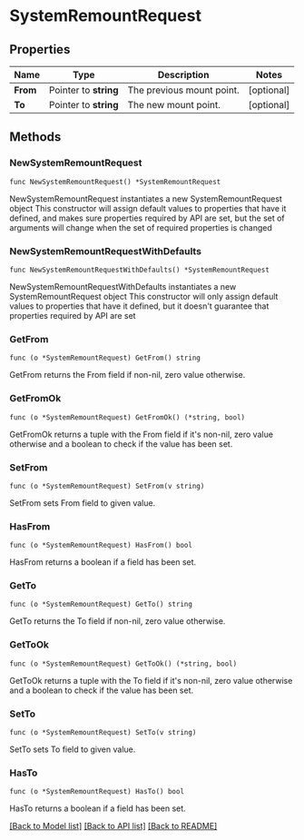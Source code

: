 # SystemRemountRequest

## Properties

Name | Type | Description | Notes
------------ | ------------- | ------------- | -------------
**From** | Pointer to **string** | The previous mount point. | [optional] 
**To** | Pointer to **string** | The new mount point. | [optional] 

## Methods

### NewSystemRemountRequest

`func NewSystemRemountRequest() *SystemRemountRequest`

NewSystemRemountRequest instantiates a new SystemRemountRequest object
This constructor will assign default values to properties that have it defined,
and makes sure properties required by API are set, but the set of arguments
will change when the set of required properties is changed

### NewSystemRemountRequestWithDefaults

`func NewSystemRemountRequestWithDefaults() *SystemRemountRequest`

NewSystemRemountRequestWithDefaults instantiates a new SystemRemountRequest object
This constructor will only assign default values to properties that have it defined,
but it doesn't guarantee that properties required by API are set

### GetFrom

`func (o *SystemRemountRequest) GetFrom() string`

GetFrom returns the From field if non-nil, zero value otherwise.

### GetFromOk

`func (o *SystemRemountRequest) GetFromOk() (*string, bool)`

GetFromOk returns a tuple with the From field if it's non-nil, zero value otherwise
and a boolean to check if the value has been set.

### SetFrom

`func (o *SystemRemountRequest) SetFrom(v string)`

SetFrom sets From field to given value.

### HasFrom

`func (o *SystemRemountRequest) HasFrom() bool`

HasFrom returns a boolean if a field has been set.

### GetTo

`func (o *SystemRemountRequest) GetTo() string`

GetTo returns the To field if non-nil, zero value otherwise.

### GetToOk

`func (o *SystemRemountRequest) GetToOk() (*string, bool)`

GetToOk returns a tuple with the To field if it's non-nil, zero value otherwise
and a boolean to check if the value has been set.

### SetTo

`func (o *SystemRemountRequest) SetTo(v string)`

SetTo sets To field to given value.

### HasTo

`func (o *SystemRemountRequest) HasTo() bool`

HasTo returns a boolean if a field has been set.


[[Back to Model list]](../README.md#documentation-for-models) [[Back to API list]](../README.md#documentation-for-api-endpoints) [[Back to README]](../README.md)


